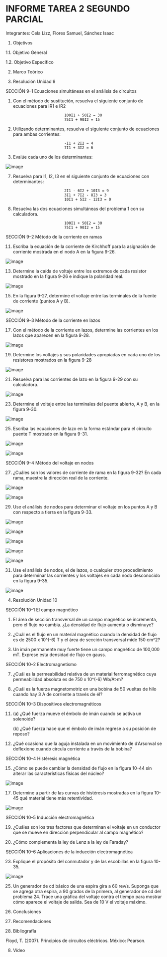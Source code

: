 # INFORME TAREA 2 SEGUNDO PARCIAL

Integrantes: Cela Lizz, Flores Samuel, Sánchez Isaac


1. Objetivos

1.1. Objetivo General

1.2. Objetivo Especifico

2. Marco Teórico

3. Resolución Unidad 9

SECCIÓN 9–1 Ecuaciones simultáneas en el análisis de circuitos 

1. Con el método de sustitución, resuelva el siguiente conjunto de ecuaciones para IR1 e IR2

                              100I1 + 50I2 = 30
                              75I1 + 90I2 = 15
                              
3. Utilizando determinantes, resuelva el siguiente conjunto de ecuaciones para ambas corrientes:

                              -I1 + 2I2 = 4
                              7I1 + 3I2 = 6
                              
5. Evalúe cada uno de los determinantes:

![image](https://user-images.githubusercontent.com/94079321/148305570-08acefea-51e1-4bb4-ad89-0ba84d00f9f3.png)

7. Resuelva para I1, I2, I3 en el siguiente conjunto de ecuaciones con determinantes:

                              2I1 - 6I2 + 10I3 = 9 
                              3I1 + 7I2 - 8I3 = 3 
                              10I1 + 5I2 - 12I3 = 0


9. Resuelva las dos ecuaciones simultáneas del problema 1 con su calculadora.


                              100I1 + 50I2 = 30
                              75I1 + 90I2 = 15
                              
SECCIÓN 9–2 Método de la corriente en ramas

11. Escriba la ecuación de la corriente de Kirchhoff para la asignación de corriente mostrada en el nodo A en la figura 9-26.

![image](https://user-images.githubusercontent.com/94079321/148305593-c54f36aa-bebd-4077-b9cd-c95285143577.png)

13. Determine la caída de voltaje entre los extremos de cada resistor mostrado en la figura 9-26 e indique la polaridad real.

![image](https://user-images.githubusercontent.com/94079321/148305596-e635bbcb-e8d6-4f88-920d-7b0161b68489.png)


15. En la figura 9-27, determine el voltaje entre las terminales de la fuente de corriente (puntos A y B).

![image](https://user-images.githubusercontent.com/94079321/148305614-1be12934-c8f2-45cd-837d-b26e09bacd82.png)


SECCIÓN 9–3 Método de la corriente en lazos

17. Con el método de la corriente en lazos, determine las corrientes en los lazos que aparecen en la figura 9-28.

![image](https://user-images.githubusercontent.com/94079321/148306530-10ef7233-c832-4347-8e6b-15b193bf7e78.png)



19. Determine los voltajes y sus polaridades apropiadas en cada uno de los resistores mostrados en la figura 9-28

![image](https://user-images.githubusercontent.com/94079321/148306538-bef10501-7a8d-4c09-a192-65a4b6188c7f.png)



21. Resuelva para las corrientes de lazo en la figura 9-29 con su calculadora. 

![image](https://user-images.githubusercontent.com/94079321/148306569-83c7510a-de9b-4170-84ea-29c7c8392aba.png)



23. Determine el voltaje entre las terminales del puente abierto, A y B, en la figura 9-30.

![image](https://user-images.githubusercontent.com/94079321/148306606-1dd4ee57-b1fe-4f29-a0f1-a1d71eb027cf.png)

25. Escriba las ecuaciones de lazo en la forma estándar para el circuito puente T mostrado en la figura 9-31.

![image](https://user-images.githubusercontent.com/94079321/148306634-e7aa6c60-fcd8-4f39-ad61-4a799042b1c6.png)

![image](https://user-images.githubusercontent.com/94079321/148393958-e909c844-0f14-46a7-b02a-44010f7cfe2d.png)

SECCIÓN 9–4 Método del voltaje en nodos 

27. ¿Cuáles son los valores de corriente de rama en la figura 9-32? En cada rama, muestre la dirección real de la corriente. 

![image](https://user-images.githubusercontent.com/94079321/148306654-c8110151-cca3-49de-b873-87fb5daa4d61.png)

![image](https://user-images.githubusercontent.com/94079321/148394117-d54eabfe-3c78-4704-a2ec-d87d85bf0bbe.png)

29. Use el análisis de nodos para determinar el voltaje en los puntos A y B con respecto a tierra en la figura 9-33.

![image](https://user-images.githubusercontent.com/94079321/148306746-250f1201-63e8-490a-9072-70c89b0824ec.png)

![image](https://user-images.githubusercontent.com/94079321/148395303-4f56e7ca-b6fe-4916-b105-84b855db8129.png)

![image](https://user-images.githubusercontent.com/94079321/148395340-24ae3d63-ad57-40f1-9d7a-071b7c4f4bd9.png)

![image](https://user-images.githubusercontent.com/94079321/148395366-a37b2bd2-ef32-4cc4-8c02-303b536fbb55.png)

![image](https://user-images.githubusercontent.com/94079321/148395384-319ea0c3-7d50-4a3b-8d05-ba94d5b674fe.png)

31. Use el análisis de nodos, el de lazos, o cualquier otro procedimiento para determinar las corrientes y los voltajes en cada nodo desconocido en la figura 9-35.

![image](https://user-images.githubusercontent.com/94079321/148306774-9e9fb2c0-3bce-4157-a2a1-210a6ed02294.png)

4. Resolución Unidad 10

SECCIÓN 10–1 El campo magnético

1. El área de sección transversal de un campo magnético se incrementa, pero el flujo no cambia. ¿La densidad de flujo aumenta o disminuye?

3. ¿Cuál es el flujo en un material magnético cuando la densidad de flujo es de 2500 x 10^(-6) T y el área de sección transversal mide 150 cm^2?

5. Un imán permanente muy fuerte tiene un campo magnético de 100,000 mT. Exprese esta densidad de flujo en gauss. 

SECCIÓN 10–2 Electromagnetismo

7. ¿Cuál es la permeabilidad relativa de un material ferromagnético cuya permeabilidad absoluta es de 750 x 10^(-6) Wb/At·m?

9. ¿Cuál es la fuerza magnetomotriz en una bobina de 50 vueltas de hilo cuando hay 3 A de corriente a través de él?

SECCIÓN 10–3 Dispositivos electromagnéticos

11. (a) ¿Qué fuerza mueve el émbolo de imán cuando se activa un solenoide?

    (b) ¿Qué fuerza hace que el émbolo de imán regrese a su posición de reposo?


13. ¿Qué ocasiona que la aguja instalada en un movimiento de d’Arsonval se deflexione cuando circula corriente a través de la bobina?

SECCIÓN 10–4 Histéresis magnética

15. ¿Cómo se puede cambiar la densidad de flujo en la figura 10-44 sin alterar las características físicas del núcleo?

![image](https://user-images.githubusercontent.com/94079321/148307705-506d7bef-74fb-4f7f-bd08-ec8a243ac19a.png)

17. Determine a partir de las curvas de histéresis mostradas en la figura 10-45 qué material tiene más retentividad.

![image](https://user-images.githubusercontent.com/94079321/148307697-032a5b73-7a7a-4399-9c26-af59f9f34071.png)

SECCIÓN 10–5 Inducción electromagnética

19. ¿Cuáles son los tres factores que determinan el voltaje en un conductor que se mueve en dirección perpendicular al campo magnético?

21. ¿Cómo complementa la ley de Lenz a la ley de Faraday?


SECCIÓN 10–6 Aplicaciones de la inducción electromagnética

23. Explique el propósito del conmutador y de las escobillas en la figura 10-35. 

![image](https://user-images.githubusercontent.com/94079321/148307745-ecfe641d-140d-4670-9ce1-5b7723bf9812.png)


25. Un generador de cd básico de una espira gira a 60 rev/s. Suponga que se agrega otra espira, a 90 grados de la primera, al generador de cd del problema 24. Trace una gráfica del voltaje contra el tiempo para mostrar cómo aparece el voltaje de salida. Sea de 10 V el voltaje máximo. 



5. Conclusiones

6. Recomendaciones  

7. Bibliografía

Floyd, T. (2007). Principios de circuitos eléctricos. México: Pearson.

8. Vídeo

